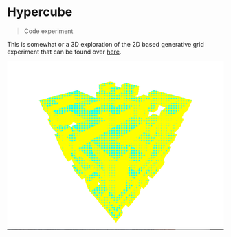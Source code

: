 # Hypercube

> Code experiment

This is somewhat or a 3D exploration of the 2D based generative grid experiment that
can be found over [here](https://github.com/MathiasPaumgarten/grid).

![preview](preview.png)
